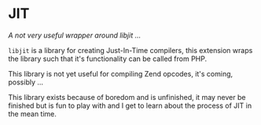 JIT
===
*A not very useful wrapper around libjit ...*

```libjit``` is a library for creating Just-In-Time compilers, this extension wraps the library such that it's functionality can be called from PHP.

This library is not yet useful for compiling Zend opcodes, it's coming, possibly ...

This library exists because of boredom and is unfinished, it may never be finished but is fun to play with and I get to learn about the process of JIT in the mean time.
